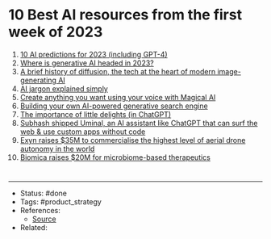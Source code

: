 # 10 Best AI resources from the first week of 2023
1. [10 AI predictions for 2023 (including GPT-4)](https://www.forbes.com/sites/robtoews/2022/12/20/10-ai-predictions-for-2023/?sh=46630cd7fab7)
2. [Where is generative AI headed in 2023?](https://www.fastcompany.com/90827749/where-is-generative-ai-headed-in-2023)
3. [A brief history of diffusion, the tech at the heart of modern image-generating AI](https://techcrunch.com/2022/12/22/a-brief-history-of-diffusion-the-tech-at-the-heart-of-modern-image-generating-ai/?guccounter=1&guce_referrer=aHR0cHM6Ly90LmNvLw&guce_referrer_sig=AQAAANezniLtocEHlcEKrkz3KYZPGQhOPvkINYYY-N3sKw2dce-j1-whcemvBhBqFGuv4JFRMw_TE7Tpe6pYnDC5DlEpkM-qQaDUIzzRhUYkvcZD5Qo3h0MpJHi0wzAk14N2NkkCxuFNQkYHObCyvZsQAW0EAjUB2p23MYIGJg1nhPNN)
4. [AI jargon explained simply](https://www.fastcompany.com/90826308/chatgpt-stable-diffusion-generative-ai-jargon-explained)
5. [Create anything you want using your voice with Magical AI](https://magical.place/)
6. [Building your own AI-powered generative search engine](https://twitter.com/kazuki_sf_/status/1609093988484804610)
7. [The importance of little delights (in ChatGPT)](https://twitter.com/gdb/status/1608197067142492161)
8. [Subhash shipped Uminal, an AI assistant like ChatGPT that can surf the web & use custom apps without code](https://twitter.com/subby_tech/status/1606461947569848320)
9. [Exyn raises $35M to commercialise the highest level of aerial drone autonomy in the world](https://techcrunch.com/2022/12/23/reliance-buys-23-3-stake-in-us-based-ai-firm-exyn/)
10. [Biomica raises $20M for microbiome-based therapeutics](https://www.calcalistech.com/ctechnews/article/b19e2sbfj)

#
---
- Status: #done
- Tags: #product_strategy
- References:
	- [Source](https://twitter.com/thealexbanks/status/1609605158983589888)
- Related:
